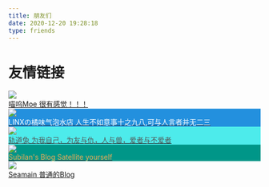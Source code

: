 ```yaml
---
title: 朋友们
date: 2020-12-20 19:28:18
type: friends
---
```

<div id="friends">

# 友情链接

<a href="https://moe.jimmy0w0.me">
<div class="link">
<img class="avater" src="https://i.328888.xyz/2023/01/11/CM5kX.jpeg"></img>
<div class="content">
<span class="name">喵呜Moe</span>
<span class="description">很有感觉！！！</span>
</div>
</div>
</a>

<a href="https://blog.apci.top">
<div class="link" style="background-color: #2390de">
<img class="avater" src="https://i.328888.xyz/2023/01/15/2nx3c.png"></img>
<div class="content">
<span class="name" style="color: rgb(255,255,255)">LINXの橘味气泡水店</span>
<span class="description" style="color: rgb(255,255,255)">人生不如意事十之九八,可与人言者并无二三</span>
</div>
</div>
</a>

<a href="https://jinyu.host">
<div class="link" style="background-color: #4debeb">
<img class="avater" src="https://cdn.jinyu.host/config/avatar.320.-1.webp"></img>
<div class="content">
<span class="name" style="color: rgb(85, 85, 85)">轨道兔</span>
<span class="description" style="color: rgb(85, 85, 85)">为我自己，为友与仇，人与兽，爱者与不爱者</span>
</div>
</div>
</a>

<a href="https://subilan.win">
<div class="link" style="background-color: #009688">
<img class="avater" src="https://fnmdp.oss-cn-beijing.aliyuncs.com/assets/avatar-big.jpg"></img>
<div class="content">
<span class="name" style="color: rgb(235, 171, 87)">Subilan's Blog</span>
<span class="description" style="color: rgb(235, 171, 87)">Satellite yourself</span>
</div>
</div>
</a>

<a href="https://seamain.studio">
<div class="link">
<img class="avater" src="https://jsd.cdn.zzko.cn/gh/Seamain/My-blog@master/src/images/icon.png"></img>
<div class="content">
<span class="name">Seamain</span>
<span class="description">普通的Blog</span>
</div>
</div>
</a>

</div>
